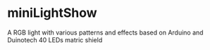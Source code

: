 # miniLightShow
A RGB light with various patterns and effects based on Arduino and Duinotech 40 LEDs matric shield
